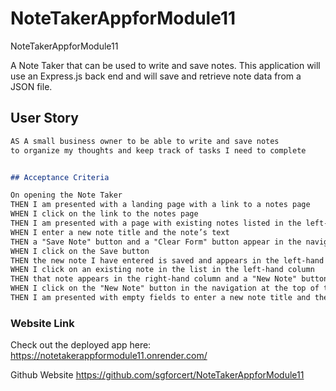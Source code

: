 # NoteTakerAppforModule11
NoteTakerAppforModule11


A Note Taker that can be used to write and save notes. This application will use an Express.js back end and will save and retrieve note data from a JSON file.


## User Story

```md
AS A small business owner to be able to write and save notes
to organize my thoughts and keep track of tasks I need to complete


## Acceptance Criteria

On opening the Note Taker
THEN I am presented with a landing page with a link to a notes page
WHEN I click on the link to the notes page
THEN I am presented with a page with existing notes listed in the left-hand column, plus empty fields to enter a new note title and the note’s text in the right-hand column
WHEN I enter a new note title and the note’s text
THEN a "Save Note" button and a "Clear Form" button appear in the navigation at the top of the page
WHEN I click on the Save button
THEN the new note I have entered is saved and appears in the left-hand column with the other existing notes and the buttons in the navigation disappear
WHEN I click on an existing note in the list in the left-hand column
THEN that note appears in the right-hand column and a "New Note" button appears in the navigation
WHEN I click on the "New Note" button in the navigation at the top of the page
THEN I am presented with empty fields to enter a new note title and the note’s text in the right-hand column and the button disappears
```



### Website Link
Check out the deployed app here: [https://notetakerappformodule11.onrender.com/ ]( )



Github Website
https://github.com/sgforcert/NoteTakerAppforModule11
